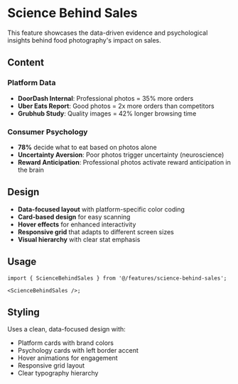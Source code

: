 # Science Behind Sales

This feature showcases the data-driven evidence and psychological insights behind food photography's impact on sales.

## Content

### Platform Data

- **DoorDash Internal**: Professional photos = 35% more orders
- **Uber Eats Report**: Good photos = 2x more orders than competitors
- **Grubhub Study**: Quality images = 42% longer browsing time

### Consumer Psychology

- **78%** decide what to eat based on photos alone
- **Uncertainty Aversion**: Poor photos trigger uncertainty (neuroscience)
- **Reward Anticipation**: Professional photos activate reward anticipation in the brain

## Design

- **Data-focused layout** with platform-specific color coding
- **Card-based design** for easy scanning
- **Hover effects** for enhanced interactivity
- **Responsive grid** that adapts to different screen sizes
- **Visual hierarchy** with clear stat emphasis

## Usage

```tsx
import { ScienceBehindSales } from '@/features/science-behind-sales';

<ScienceBehindSales />;
```

## Styling

Uses a clean, data-focused design with:

- Platform cards with brand colors
- Psychology cards with left border accent
- Hover animations for engagement
- Responsive grid layout
- Clear typography hierarchy

